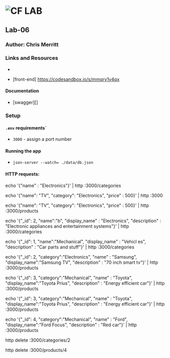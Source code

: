 ![CF](http://i.imgur.com/7v5ASc8.png) LAB
=================================================

## Lab-06
### Author: Chris Merritt
### Links and Resources
* [PR]: http://

* [front-end] https://codesandbox.io/s/mmqry1y4qx

#### Documentation

* [swagger][]



### Setup
#### `.env` requirements`
* `3000` - assign a port number

#### Running the app
* `json-server --watch= ./data/db.json`

#### HTTP requests:
echo '{"name" : "Electronics"}' | http :3000/categories

echo '{"name": "TV", "category": "Electronics", "price" : 500}' | http :3000

echo '{"name": "TV", "category": "Electronics", "price" : 500}' | http :3000/products

echo '{"_id": 2, "name":"b",  "display_name" : "Electronics", "description" : "Electronic appliances and entertainment systems"}' | http :3000/categories

echo '{"_id": 1, "name":"Mechanical",  "display_name" : "Vehicl
es", "description" : "Car parts and stuff"}' | http :3000/categories

echo '{"_id": 2, "category":"Electronics", "name" : "Samsung", "display_name":"Samsung TV", "description" : "70 inch smart tv"}' | http :3000/products

echo '{"_id": 3, "category":"Mechanical", "name" : "Toyota", "display_name":"Toyota Prius", "description" : "Energy efficient car"}' | http :3000/products

echo '{"_id": 3, "category":"Mechanical", "name" : "Toyota", "display_name":"Toyota Prius", "description" : "Energy efficient car"}' | http :3000/products

echo '{"_id": 4, "category":"Mechanical", "name" : "Ford", "display_name":"Ford Focus", "description" : "Red car"}' | http :3000/products

http delete :3000/categories/2

http delete :3000/products/4  